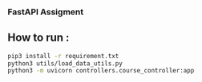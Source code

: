 ### FastAPI Assigment 



## How to run :



```bash
pip3 install -r requirement.txt
python3 utils/load_data_utils.py
python3 -m uvicorn controllers.course_controller:app 

```